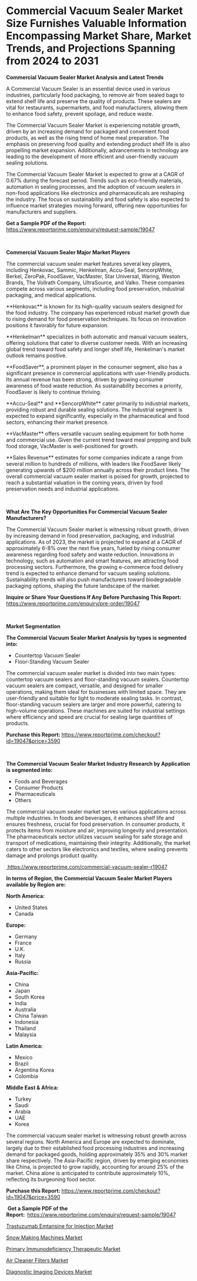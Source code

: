<p><h1>Commercial Vacuum Sealer Market Size Furnishes Valuable Information Encompassing Market Share, Market Trends, and Projections Spanning from 2024 to 2031</h1></p><p><strong>Commercial Vacuum Sealer Market Analysis and Latest Trends</strong></p>
<p><p>A Commercial Vacuum Sealer is an essential device used in various industries, particularly food packaging, to remove air from sealed bags to extend shelf life and preserve the quality of products. These sealers are vital for restaurants, supermarkets, and food manufacturers, allowing them to enhance food safety, prevent spoilage, and reduce waste. </p><p>The Commercial Vacuum Sealer Market is experiencing notable growth, driven by an increasing demand for packaged and convenient food products, as well as the rising trend of home meal preparation. The emphasis on preserving food quality and extending product shelf life is also propelling market expansion. Additionally, advancements in technology are leading to the development of more efficient and user-friendly vacuum sealing solutions.</p><p>The Commercial Vacuum Sealer Market is expected to grow at a CAGR of 0.67% during the forecast period. Trends such as eco-friendly materials, automation in sealing processes, and the adoption of vacuum sealers in non-food applications like electronics and pharmaceuticals are reshaping the industry. The focus on sustainability and food safety is also expected to influence market strategies moving forward, offering new opportunities for manufacturers and suppliers.</p></p>
<p><strong>Get a Sample PDF of the Report:&nbsp;</strong> <a href="https://www.reportprime.com/enquiry/request-sample/19047?utm_campaign=40&utm_medium=2&utm_source=Github&utm_content=ia&utm_term=28112024&utm_id=commercial-vacuum-sealer">https://www.reportprime.com/enquiry/request-sample/19047</a></p>
<p>&nbsp;</p>
<p><strong>Commercial Vacuum Sealer Major Market Players</strong></p>
<p><p>The commercial vacuum sealer market features several key players, including Henkovac, Sammic, Henkelman, Accu-Seal, SencorpWhite, Berkel, ZeroPak, FoodSaver, VacMaster, Star Universal, Waring, Weston Brands, The Vollrath Company, UltraSource, and Valko. These companies compete across various segments, including food preservation, industrial packaging, and medical applications.</p><p>**Henkovac** is known for its high-quality vacuum sealers designed for the food industry. The company has experienced robust market growth due to rising demand for food preservation techniques. Its focus on innovation positions it favorably for future expansion.</p><p>**Henkelman** specializes in both automatic and manual vacuum sealers, offering solutions that cater to diverse customer needs. With an increasing global trend toward food safety and longer shelf life, Henkelman's market outlook remains positive.</p><p>**FoodSaver**, a prominent player in the consumer segment, also has a significant presence in commercial applications with user-friendly products. Its annual revenue has been strong, driven by growing consumer awareness of food waste reduction. As sustainability becomes a priority, FoodSaver is likely to continue thriving.</p><p>**Accu-Seal** and **SencorpWhite** cater primarily to industrial markets, providing robust and durable sealing solutions. The industrial segment is expected to expand significantly, especially in the pharmaceutical and food sectors, enhancing their market presence.</p><p>**VacMaster** offers versatile vacuum sealing equipment for both home and commercial use. Given the current trend toward meal prepping and bulk food storage, VacMaster is well-positioned for growth.</p><p>**Sales Revenue** estimates for some companies indicate a range from several million to hundreds of millions, with leaders like FoodSaver likely generating upwards of $200 million annually across their product lines. The overall commercial vacuum sealer market is poised for growth, projected to reach a substantial valuation in the coming years, driven by food preservation needs and industrial applications.</p></p>
<p>&nbsp;</p>
<p><strong>What Are The Key Opportunities For Commercial Vacuum Sealer Manufacturers?</strong></p>
<p><p>The Commercial Vacuum Sealer market is witnessing robust growth, driven by increasing demand in food preservation, packaging, and industrial applications. As of 2023, the market is projected to expand at a CAGR of approximately 6-8% over the next five years, fueled by rising consumer awareness regarding food safety and waste reduction. Innovations in technology, such as automation and smart features, are attracting food processing sectors. Furthermore, the growing e-commerce food delivery trend is expected to enhance demand for vacuum sealing solutions. Sustainability trends will also push manufacturers toward biodegradable packaging options, shaping the future landscape of the market.</p></p>
<p><strong>Inquire or Share Your Questions If Any Before Purchasing This Report:</strong> <a href="https://www.reportprime.com/enquiry/pre-order/19047?utm_campaign=40&utm_medium=2&utm_source=Github&utm_content=ia&utm_term=28112024&utm_id=commercial-vacuum-sealer">https://www.reportprime.com/enquiry/pre-order/19047</a></p>
<p>&nbsp;</p>
<p><strong>Market Segmentation</strong></p>
<p><strong>The Commercial Vacuum Sealer Market Analysis by types is segmented into:</strong></p>
<p><ul><li>Countertop Vacuum Sealer</li><li>Floor-Standing Vacuum Sealer</li></ul></p>
<p><p>The commercial vacuum sealer market is divided into two main types: countertop vacuum sealers and floor-standing vacuum sealers. Countertop vacuum sealers are compact, versatile, and designed for smaller operations, making them ideal for businesses with limited space. They are user-friendly and suitable for light to moderate sealing tasks. In contrast, floor-standing vacuum sealers are larger and more powerful, catering to high-volume operations. These machines are suited for industrial settings where efficiency and speed are crucial for sealing large quantities of products.</p></p>
<p><strong>Purchase this Report:&nbsp;</strong><a href="https://www.reportprime.com/checkout?id=19047&price=3590&utm_campaign=40&utm_medium=2&utm_source=Github&utm_content=ia&utm_term=28112024&utm_id=commercial-vacuum-sealer">https://www.reportprime.com/checkout?id=19047&price=3590</a></p>
<p>&nbsp;</p>
<p><strong>The Commercial Vacuum Sealer Market Industry Research by Application is segmented into:</strong></p>
<p><ul><li>Foods and Beverages</li><li>Consumer Products</li><li>Pharmaceuticals</li><li>Others</li></ul></p>
<p><p>The commercial vacuum sealer market serves various applications across multiple industries. In foods and beverages, it enhances shelf life and ensures freshness, crucial for food preservation. In consumer products, it protects items from moisture and air, improving longevity and presentation. The pharmaceuticals sector utilizes vacuum sealing for safe storage and transport of medications, maintaining their integrity. Additionally, the market caters to other sectors like electronics and textiles, where sealing prevents damage and prolongs product quality.</p></p>
<p><a href="https://www.reportprime.com/commercial-vacuum-sealer-r19047?utm_campaign=40&utm_medium=2&utm_source=Github&utm_content=ia&utm_term=28112024&utm_id=commercial-vacuum-sealer">&nbsp;https://www.reportprime.com/commercial-vacuum-sealer-r19047</a></p>
<p><strong>In terms of Region, the Commercial Vacuum Sealer Market Players available by Region are:</strong></p>
<p>
    <p> <strong> North America: </strong>
        <ul>
            <li>United States</li>
            <li>Canada</li>
        </ul>
        </p> 
    <p> <strong> Europe: </strong>
        <ul>
            <li>Germany</li>
            <li>France</li>
            <li>U.K.</li>
            <li>Italy</li>
            <li>Russia</li>
        </ul>
        </p> 
    <p> <strong> Asia-Pacific: </strong>
        <ul>
            <li>China</li>
            <li>Japan</li>
            <li>South Korea</li>
            <li>India</li>
            <li>Australia</li>
            <li>China Taiwan</li>
            <li>Indonesia</li>
            <li>Thailand</li>
            <li>Malaysia</li>
        </ul>
        </p> 
    <p> <strong> Latin America: </strong>
        <ul>
            <li>Mexico</li>
            <li>Brazil</li>
            <li>Argentina Korea</li>
            <li>Colombia</li>
        </ul>
        </p> 
    <p> <strong> Middle East & Africa: </strong>
        <ul>
            <li>Turkey</li>
            <li>Saudi</li>
            <li>Arabia</li>
            <li>UAE</li>
            <li>Korea</li>
        </ul>
    </p>
    </p>
<p><p>The commercial vacuum sealer market is witnessing robust growth across several regions. North America and Europe are expected to dominate, largely due to their established food processing industries and increasing demand for packaged goods, holding approximately 35% and 30% market share respectively. The Asia-Pacific region, driven by emerging economies like China, is projected to grow rapidly, accounting for around 25% of the market. China alone is anticipated to contribute approximately 10%, reflecting its burgeoning food sector.</p></p>
<p><strong>Purchase this Report: </strong><a href="https://www.reportprime.com/checkout?id=19047&price=3590&utm_campaign=40&utm_medium=2&utm_source=Github&utm_content=ia&utm_term=28112024&utm_id=commercial-vacuum-sealer">https://www.reportprime.com/checkout?id=19047&price=3590</a></p>
<p>&nbsp;<strong>Get a Sample PDF of the Report:&nbsp;&nbsp;</strong><a href="https://www.reportprime.com/enquiry/request-sample/19047?utm_campaign=40&utm_medium=2&utm_source=Github&utm_content=ia&utm_term=28112024&utm_id=commercial-vacuum-sealer">https://www.reportprime.com/enquiry/request-sample/19047</a></p>
<p><strong></strong></p>
<p><p><a href="https://issuu.com/reportprime-2/docs/trastuzumab-emtansine-for-injection_7532e506a9cf75?utm_campaign=40&utm_medium=2&utm_source=Github&utm_content=ia&utm_term=28112024&utm_id=commercial-vacuum-sealer">Trastuzumab Emtansine for Injection Market</a></p><p><a href="https://github.com/DixieGrimes/Market-Research-Report-List-1/blob/main/snow-making-machines-market.md?utm_campaign=40&utm_medium=2&utm_source=Github&utm_content=ia&utm_term=28112024&utm_id=commercial-vacuum-sealer">Snow Making Machines Market</a></p><p><a href="https://issuu.com/reportprime-2/docs/primary-immunodeficiency-therapeuti_645b282e9860bf?utm_campaign=40&utm_medium=2&utm_source=Github&utm_content=ia&utm_term=28112024&utm_id=commercial-vacuum-sealer">Primary Immunodeficiency Therapeutic Market</a></p><p><a href="https://github.com/abbislposival/Market-Research-Report-List-1/blob/main/air-cleaner-filters-market.md?utm_campaign=40&utm_medium=2&utm_source=Github&utm_content=ia&utm_term=28112024&utm_id=commercial-vacuum-sealer">Air Cleaner Filters Market</a></p><p><a href="https://www.linkedin.com/pulse/diagnostic-imaging-devices-market-size-global-revenue-volume-s8t5e?utm_campaign=40&utm_medium=2&utm_source=Github&utm_content=ia&utm_term=28112024&utm_id=commercial-vacuum-sealer">Diagnostic Imaging Devices Market</a></p></p>